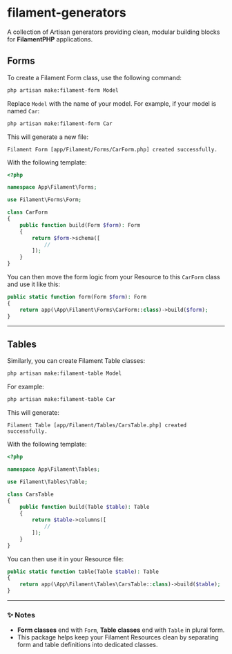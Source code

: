 # filament-generators

A collection of Artisan generators providing clean, modular building blocks for **FilamentPHP** applications.

## Forms

To create a Filament Form class, use the following command:

```bash
php artisan make:filament-form Model
```

Replace `Model` with the name of your model. For example, if your model is named `Car`:

```bash
php artisan make:filament-form Car
```

This will generate a new file:

```text
Filament Form [app/Filament/Forms/CarForm.php] created successfully.
```

With the following template:

```php
<?php

namespace App\Filament\Forms;

use Filament\Forms\Form;

class CarForm
{
    public function build(Form $form): Form
    {
        return $form->schema([
            //
        ]);
    }
}
```

You can then move the form logic from your Resource to this `CarForm` class and use it like this:

```php
public static function form(Form $form): Form
{
    return app(\App\Filament\Forms\CarForm::class)->build($form);
}
```

---

## Tables

Similarly, you can create Filament Table classes:

```bash
php artisan make:filament-table Model
```

For example:

```bash
php artisan make:filament-table Car
```

This will generate:

```text
Filament Table [app/Filament/Tables/CarsTable.php] created successfully.
```

With the following template:

```php
<?php

namespace App\Filament\Tables;

use Filament\Tables\Table;

class CarsTable
{
    public function build(Table $table): Table
    {
        return $table->columns([
            //
        ]);
    }
}
```

You can then use it in your Resource file:

```php
public static function table(Table $table): Table
{
    return app(\App\Filament\Tables\CarsTable::class)->build($table);
}
```

---

### ✨ Notes

- **Form classes** end with `Form`, **Table classes** end with `Table` in plural form.
- This package helps keep your Filament Resources clean by separating form and table definitions into dedicated classes.